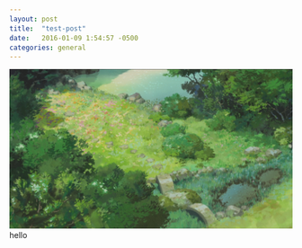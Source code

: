 ```yaml
---
layout: post
title:  "test-post"
date:   2016-01-09 1:54:57 -0500
categories: general
---
```

<img src = "/assets/20022_anime_scenery.jpg">
hello
